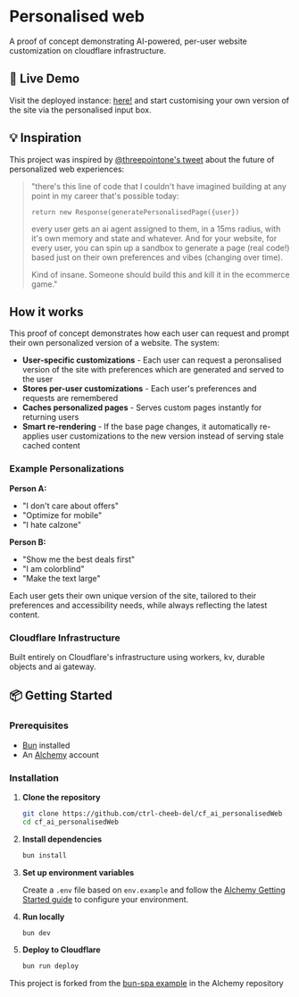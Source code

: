 # Personalised web

A proof of concept demonstrating AI-powered, per-user website customization on cloudflare infrastructure.

## 🚀 Live Demo

Visit the deployed instance: [here!](https://cloudflare-bun-spa-website-art.theredxer.workers.dev) and start customising your own version of the site via the personalised input box.

## 💡 Inspiration

This project was inspired by [@threepointone's tweet](https://x.com/threepointone/status/1977822605748097241) about the future of personalized web experiences:

> "there's this line of code that I couldn't have imagined building at any point in my career that's possible today:
>
> `return new Response(generatePersonalisedPage({user})`
>
> every user gets an ai agent assigned to them, in a 15ms radius, with it's own memory and state and whatever. And for your website, for every user, you can spin up a sandbox to generate a page (real code!) based just on their own preferences and vibes (changing over time).
>
> Kind of insane. Someone should build this and kill it in the ecommerce game."

## How it works

This proof of concept demonstrates how each user can request and prompt their own personalized version of a website. The system:

- **User-specific customizations** - Each user can request a peronsalised version of the site with preferences which are generated and served to the user
- **Stores per-user customizations** - Each user's preferences and requests are remembered
- **Caches personalized pages** - Serves custom pages instantly for returning users
- **Smart re-rendering** - If the base page changes, it automatically re-applies user customizations to the new version instead of serving stale cached content


### Example Personalizations

**Person A:**
- "I don't care about offers"
- "Optimize for mobile"
- "I hate calzone"

**Person B:**
- "Show me the best deals first"
- "I am colorblind"
- "Make the text large"

Each user gets their own unique version of the site, tailored to their preferences and accessibility needs, while always reflecting the latest content.

### Cloudflare Infrastructure

Built entirely on Cloudflare's infrastructure using workers, kv, durable objects and ai gateway.

## 📦 Getting Started

### Prerequisites

- [Bun](https://bun.sh/) installed
- An [Alchemy](https://alchemy.run/) account

### Installation

1. **Clone the repository**
   ```bash
   git clone https://github.com/ctrl-cheeb-del/cf_ai_personalisedWeb
   cd cf_ai_personalisedWeb
   ```

2. **Install dependencies**
   ```bash
   bun install
   ```

3. **Set up environment variables**
   
   Create a `.env` file based on `env.example` and follow the [Alchemy Getting Started guide](https://github.com/alchemy-run/alchemy#getting-started) to configure your environment.

4. **Run locally**
   ```bash
   bun dev
   ```

5. **Deploy to Cloudflare**
   ```bash
   bun run deploy
   ```


This project is forked from the [bun-spa example](https://github.com/alchemy-run/alchemy/tree/main/examples/cloudflare-bun-spa) in the Alchemy repository